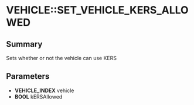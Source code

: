 # VEHICLE::SET_VEHICLE_KERS_ALLOWED

## Summary
Sets whether or not the vehicle can use KERS

## Parameters
* **VEHICLE_INDEX** vehicle
* **BOOL** kERSAllowed